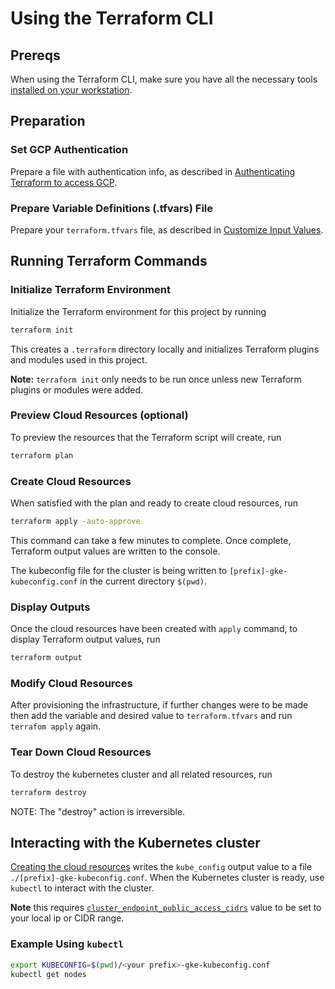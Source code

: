 # Using the Terraform CLI

## Prereqs

When using the Terraform CLI, make sure you have all the necessary tools [installed on your workstation](../../README.md#terraform).

## Preparation

### Set GCP Authentication

Prepare a file with authentication info, as described in [Authenticating Terraform to access GCP](./TerraformGCPAuthentication.md).

### Prepare Variable Definitions (.tfvars) File

Prepare your `terraform.tfvars` file, as described in [Customize Input Values](../../README.md#customize-input-values).

## Running Terraform Commands

### Initialize Terraform Environment

Initialize the Terraform environment for this project by running

```bash
terraform init
```

This creates a `.terraform` directory locally and initializes Terraform plugins and modules used in this project.

**Note:** `terraform init` only needs to be run once unless new Terraform plugins or modules were added.

### Preview Cloud Resources (optional)

To preview the resources that the Terraform script will create, run

```bash
terraform plan
```

### Create Cloud Resources

When satisfied with the plan and ready to create cloud resources, run

```bash
terraform apply -auto-approve
```

This command can take a few minutes to complete. Once complete, Terraform output values are written to the console. 

The kubeconfig file for the cluster is being written to `[prefix]-gke-kubeconfig.conf` in the current directory `$(pwd)`.

### Display Outputs

Once the cloud resources have been created with `apply` command, to display Terraform output values, run 

```bash
terraform output
```

### Modify Cloud Resources

After provisioning the infrastructure, if further changes were to be made then add the variable and desired value to `terraform.tfvars` and run `terrafom apply` again.

### Tear Down Cloud Resources

To destroy the kubernetes cluster and all related resources, run

```bash
terraform destroy
```
NOTE: The "destroy" action is irreversible.

## Interacting with the Kubernetes cluster

[Creating the cloud resources](#create-cloud-resources) writes the `kube_config` output value to a file `./[prefix]-gke-kubeconfig.conf`. When the Kubernetes cluster is ready, use `kubectl` to interact with the cluster.

**Note** this requires [`cluster_endpoint_public_access_cidrs`](../CONFIG-VARS.md#admin-access) value to be set to your local ip or CIDR range.

### Example Using `kubectl` 

```bash
export KUBECONFIG=$(pwd)/<your prefix>-gke-kubeconfig.conf
kubectl get nodes
```
